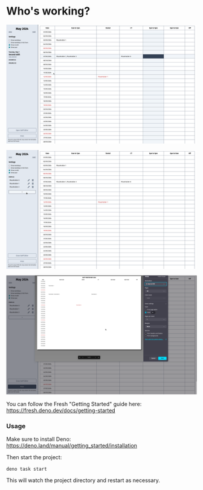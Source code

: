 # Who's working?

![showcase image 1](/screenshots/Screenshot%20from%202024-05-11%2001-59-13.png "Showcasing adding and removing staffs")

![showcase image 2](/screenshots/Screenshot%20from%202024-05-11%2001-59-21.png "Staff editor in action")

![showcase image 3](/screenshots/Screenshot%20from%202024-05-11%2001-59-27.png "Print preview only containing the table and header")

You can follow the Fresh "Getting
Started" guide here: https://fresh.deno.dev/docs/getting-started

### Usage

Make sure to install Deno: https://deno.land/manual/getting_started/installation

Then start the project:

```
deno task start
```

This will watch the project directory and restart as necessary.
